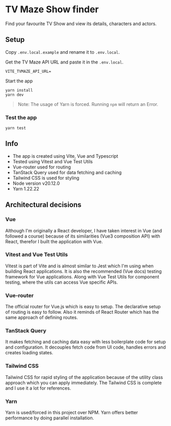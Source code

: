 # TV Maze Show finder
Find your favourite TV Show and view its details, characters and actors.

## Setup
Copy `.env.local.example` and rename it to `.env.local`.

Get the TV Maze API URL and paste it in the `.env.local`.
```
VITE_TVMAZE_API_URL=
```

Start the app
```
yarn install
yarn dev
```
> Note: The usage of Yarn is forced. Running `npm` will return an Error.

### Test the app
```
yarn test
```

## Info
- The app is created using Vite, Vue and Typescript
- Tested using Vitest and Vue Test Utils
- Vue-router used for routing
- TanStack Query used for data fetching and caching
- Tailwind CSS is used for styling
- Node version v20.12.0
- Yarn 1.22.22

## Architectural decisions
### Vue
Although I'm originally a React developer, I have taken interest in Vue (and followed a course) because of its
similarities (Vue3 composition API) with React, therefor I built the application with Vue.

### Vitest and Vue Test Utils
Vitest is part of Vite and is almost similar to Jest which I'm using when building React applications. It is also
the recommended (Vue docs) testing framework for Vue applications. Along with Vue Test Utils for component testing, where
the utils can access Vue specific APIs.

### Vue-router
The official router for Vue.js which is easy to setup. The declarative setup of routing is easy to follow. Also it reminds
of React Router which has the same approach of defining routes.

### TanStack Query
It makes fetching and caching data easy with less boilerplate code for setup and configuration. It decouples fetch code
from UI code, handles errors and creates loading states. 

### Tailwind CSS
Tailwind CSS for rapid styling of the application because of the utility class approach which you can apply immediately.
The Tailwind CSS is complete and I use it a lot for references.

### Yarn
Yarn is used/forced in this project over NPM. Yarn offers better performance by doing parallel installation.
